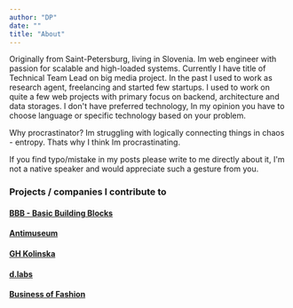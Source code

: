 ```yaml
---
author: "DP"
date: ""
title: "About"
---
```


Originally from Saint-Petersburg, living in Slovenia. 
Im web engineer with passion for scalable and high-loaded systems. Currently I have title of Technical Team Lead on big media project. 
In the past I used to work as research agent, freelancing and started few startups. 
I used to work on quite a few web projects with primary focus on backend, architecture and data storages.
I don't have preferred technology, In my opinion you have to choose language or specific technology based on your problem. 

Why procrastinator? Im struggling with logically connecting things in chaos - entropy. 
Thats why I think Im procrastinating.

If you find typo/mistake in my posts please write to me directly about it, I'm not a native speaker and would appreciate such a gesture from you. 

### Projects / companies I contribute to

#### [BBB - Basic Building Blocks](https://basicbb.com)

#### [Antimuseum](http://www.antimuseum.org/en)

#### [GH Kolinska](https://ghkolinska.si/)

#### [d.labs](https://www.dlabs.io/)

#### [Business of Fashion](https://www.businessoffashion.com/)
